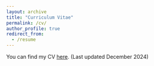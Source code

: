 ```yaml
---
layout: archive
title: "Curriculum Vitae"
permalink: /cv/
author_profile: true
redirect_from:
  - /resume
---
```


You can find my CV [here](https://drive.google.com/file/d/14hK-tUC6y04xmFWq6_ybzp4vc6BK6Rn1/view?usp=sharing). (Last updated December 2024)


